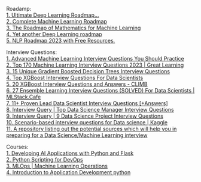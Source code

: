 
Roadamp: <br>
[1. Ultimate Deep Learning Roadmap...](https://www.kaggle.com/discussions/getting-started/218320) <br>
[2. Complete Machine Learning Roadmap](https://prepinsta.com/complete-machine-learning-roadmap/)<br>
[3. The Roadmap of Mathematics for Machine Learning](https://tivadardanka.com/blog/roadmap-of-mathematics-for-machine-learning) <br>
[4. Yet another Deep Learning roadmap](https://itkpi.pp.ua/deep-learning-roadmap/)<br>
[5. NLP Roadmap 2023 with Free Resources.](https://blog.futuresmart.ai/nlp-roadmap-2023-with-free-resources) <br>


Interview Questions:<br>
[1. Advanced Machine Learning Interview Questions You Should Practice](https://www.interviewkickstart.com/interview-questions/advanced-machine-learning-interview-questions)<br>
[2. Top 170 Machine Learning Interview Questions 2023 | Great Learning](https://www.mygreatlearning.com/blog/machine-learning-interview-questions/)<br>
[3. 15 Unique Gradient Boosted Decision Trees Interview Questions](https://analyticsarora.com/9-unique-gbdt-machine-learning-interview-questions/)<br>
[4. Top XGBoost Interview Questions For Data Scientists](https://analyticsindiamag.com/top-xgboost-interview-questions-for-data-scientists/)<br>
[5. 20 XGBoost Interview Questions and Answers - CLIMB](https://climbtheladder.com/xgboost-interview-questions/)<br>
[6. 27 Ensemble Learning Interview Questions (SOLVED) For Data Scientists | MLStack.Cafe](https://www.mlstack.cafe/blog/ensemble-learning-interview-questions)<br>
[7. 11+ Proven Lead Data Scientist Interview Questions [+Answers]](https://resources.workable.com/lead-data-scientist-interview-questions)<br>
[8. Interview Query | Top Data Science Manager Interview Questions](https://www.interviewquery.com/p/data-science-manager-interview-questions) <br>
[9. Interview Query | 9 Data Science Project Interview Questions](https://www.interviewquery.com/p/data-science-project-interview)<br>
[10. Scenario-based interview questions for Data science | Kaggle](https://www.kaggle.com/general/231361)<br>
[11. A repository listing out the potential sources which will help you in preparing for a Data Science/Machine Learning interview](https://github.com/rbhatia46/Data-Science-Interview-Resources)<br>



Courses: <br>
[1. Developing AI Applications with Python and Flask](https://coursera.org/learn/python-project-for-ai-application-development)<br>
[2. Python Scripting for DevOps](https://coursera.org/specializations/python-scripting-devops)<br>
[3. MLOps | Machine Learning Operations](https://coursera.org/specializations/mlops-machine-learning-duke)<br>
[4. Introduction to Application Development python](https://coursera.org/specializations/beginning-application-developer)<br>




